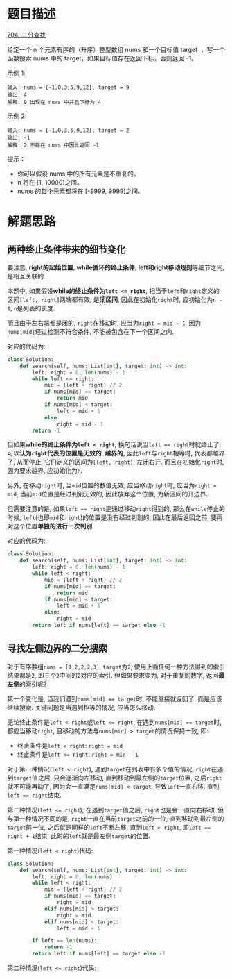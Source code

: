 # 题目描述

[704. 二分查找](https://leetcode-cn.com/problems/binary-search/)

给定一个 n 个元素有序的（升序）整型数组 nums 和一个目标值 target  ，写一个函数搜索 nums 中的 target，如果目标值存在返回下标，否则返回 -1。

示例 1:
```
输入: nums = [-1,0,3,5,9,12], target = 9
输出: 4
解释: 9 出现在 nums 中并且下标为 4
```

示例 2:
```
输入: nums = [-1,0,3,5,9,12], target = 2
输出: -1
解释: 2 不存在 nums 中因此返回 -1
```

提示：

- 你可以假设 nums 中的所有元素是不重复的。
- n 将在 [1, 10000]之间。
- nums 的每个元素都将在 [-9999, 9999]之间。

# 解题思路

## 两种终止条件带来的细节变化

要注意, **right的起始位置**, **while循环的终止条件**, **left和right移动规则**等细节之间, 是相互关联的.

本题中, 如果假设**while的终止条件为`left <= right`**, 相当于`left`和`right`定义的区间`[left, right]`两端都有效, 是**闭区间**, 因此在初始化`right`时, 应初始化为`n - 1`, `n`是列表的长度.

而且由于左右端都是闭的, `right`在移动时, 应当为`right = mid - 1`, 因为`nums[mid]`经过检测不符合条件, 不能被包含在下一个区间之内.

对应的代码为:

```python
class Solution:
    def search(self, nums: List[int], target: int) -> int:
        left, right = 0, len(nums) - 1
        while left <= right:
            mid = (left + right) // 2
            if nums[mid] == target:
                return mid
            if nums[mid] < target:
                left = mid + 1
            else:
                right = mid - 1
        return -1
```

但如果**while的终止条件为`left < right`**, 换句话说当`left == right`时就终止了, 可以**认为`right`代表的位置是无效的**, **越界的**, 因此`left`与`right`相等时, 代表都越界了, 从而停止. 它们定义的区间为`[left, right)`, 左闭右开. 而且在初始化`right`时, 因为要求越界, 应初始化为`n`.

另外, 在移动`right`时, 当`mid`位置的数值无效, 应当移动`right`时, 应当为`right = mid`, 当前`mid`位置是经过判别无效的, 因此放弃这个位置, 为新区间的开边界.

但需要注意的是, 如果`left == right`是通过移动`right`得到的, 那么在`while`停止的时候, `left`(也即`mid`和`right`)的位置是没有经过判别的, 因此在最后返回之前, 要再对这个位置**单独的进行一次判别**.

对应的代码为:

```python
class Solution:
    def search(self, nums: List[int], target: int) -> int:
        left, right = 0, len(nums) - 1
        while left < right:
            mid = (left + right) // 2
            if nums[mid] == target:
                return mid
            if nums[mid] < target:
                left = mid + 1
            else:
                right = mid
        return left if nums[left] == target else -1
```

## 寻找左侧边界的二分搜索

对于有序数组`nums = [1,2,2,2,3]`, `target`为`2`, 使用上面任何一种方法得到的索引结果都是`2`, 即三个`2`中间的`2`对应的索引. 但如果要求变为, 对于重复的数字, 返回**最左侧**的索引呢?

第一个变化是, 当我们遇到`nums[mid] == target`时, 不能直接就返回了, 而是应该继续搜索. 关键问题是当遇到相等的情况, 应当怎么移动.

无论终止条件是`left < right`或`left <= right`, 在遇到`nums[mid] == target`时, 都应当移动`right`, 且移动的方法与`nums[mid] > target`的情况保持一致, 即:

- 终止条件是`left < right`: `right = mid`
- 终止条件是`left <= right`: `right = mid - 1`

对于第一种情况(`left < right`), 遇到`target`在列表中有多个值的情况, `right`在遇到`target`值之后, 只会逐渐向左移动, 直到移动到最左侧的`target`位置, 之后`right`就不可能再动了, 因为会一直满足`nums[mid] < target`, 导致`left`一直右移, 直到`left == right`结束.

第二种情况(`left <= right`), 在遇到`target`值之后, `right`也是会一直向右移动, 但与第一种情况不同的是, `right`一直在当前`target`之前的一位, 直到移动到最左侧的`target`前一位, 之后就是同样的`left`不断左移, 直到`left > right`, 即`left == right + 1`结束, 此时的`left`就是最左侧`target`的位置.

第一种情况(`left < right`)代码:

```python
class Solution:
    def search(self, nums: List[int], target: int) -> int:
        left, right = 0, len(nums)
        while left < right:
            mid = (left + right) // 2
            if nums[mid] == target:
                right = mid
            elif nums[mid] > target:
                right = mid
            elif nums[mid] < target:
                left = mid + 1

        if left == len(nums):
            return -1
        return left if nums[left] == target else -1
```

第二种情况(`left <= right`)代码:

```python

```
